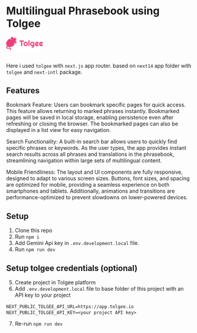 # Multilingual Phrasebook using Tolgee
[<img src="https://raw.githubusercontent.com/tolgee/documentation/main/tolgee_logo_text.svg" alt="Tolgee" width="100" />](https://tolgee.io)


##
Here i used `tolgee` with `next.js` app router.
based on `next14` app folder with `tolgee` and `next-intl` package.

## Features
Bookmark Feature:
Users can bookmark specific pages for quick access. This feature allows returning to marked phrases instantly. Bookmarked pages will be saved in local storage, enabling persistence even after refreshing or closing the browser. The bookmarked pages can also be displayed in a list view for easy navigation.

Search Functionality:
A built-in search bar allows users to quickly find specific phrases or keywords. As the user types, the app provides instant search results across all phrases and translations in the phrasebook, streamlining navigation within large sets of multilingual content.

Mobile Friendliness:
The layout and UI components are fully responsive, designed to adapt to various screen sizes. Buttons, font sizes, and spacing are optimized for mobile, providing a seamless experience on both smartphones and tablets. Additionally, animations and transitions are performance-optimized to prevent slowdowns on lower-powered devices.

## Setup

1. Clone this repo
2. Run `npm i`
3. Add Gemini Api key in `.env.development.local` file.
4. Run `npm run dev`

## Setup tolgee credentials (optional)

5. Create project in Tolgee platform
6. Add `.env.development.local` file to base folder of this project with an API key to your project

```
NEXT_PUBLIC_TOLGEE_API_URL=https://app.tolgee.io
NEXT_PUBLIC_TOLGEE_API_KEY=<your project API key>
```

7. Re-run `npm run dev`
